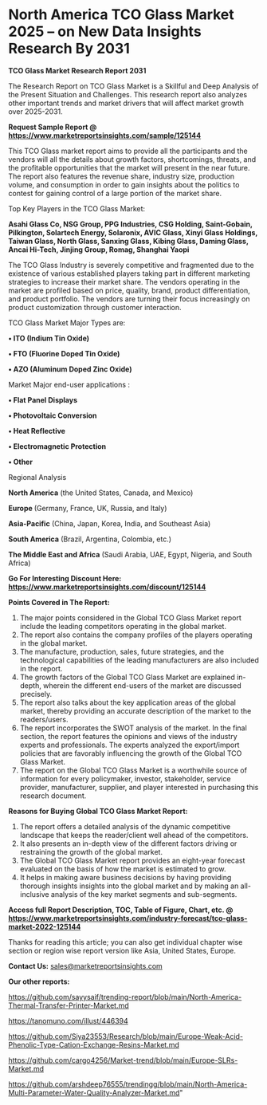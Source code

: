 # North America TCO Glass Market 2025 – on New Data Insights Research By 2031

<strong>TCO Glass Market Research Report 2031</strong>

The Research Report on TCO Glass Market is a Skillful and Deep Analysis of the Present Situation and Challenges. This research report also analyzes other important trends and market drivers that will affect market growth over 2025-2031.

<strong>Request Sample Report @ <a href=https://www.marketreportsinsights.com/sample/125144>https://www.marketreportsinsights.com/sample/125144</a></strong>

This TCO Glass market report aims to provide all the participants and the vendors will all the details about growth factors, shortcomings, threats, and the profitable opportunities that the market will present in the near future. The report also features the revenue share, industry size, production volume, and consumption in order to gain insights about the politics to contest for gaining control of a large portion of the market share.

Top Key Players in the TCO Glass Market:

<strong>Asahi Glass Co, NSG Group, PPG Industries, CSG Holding, Saint-Gobain, Pilkington, Solartech Energy, Solaronix, AVIC Glass, Xinyi Glass Holdings, Taiwan Glass, North Glass, Sanxing Glass, Kibing Glass, Daming Glass, Ancai Hi-Tech, Jinjing Group, Romag, Shanghai Yaopi</strong>

The TCO Glass Industry is severely competitive and fragmented due to the existence of various established players taking part in different marketing strategies to increase their market share. The vendors operating in the market are profiled based on price, quality, brand, product differentiation, and product portfolio. The vendors are turning their focus increasingly on product customization through customer interaction.

TCO Glass Market Major Types are:

<strong>• ITO (Indium Tin Oxide)

• FTO (Fluorine Doped Tin Oxide)

• AZO (Aluminum Doped Zinc Oxide)</strong>

Market Major end-user applications :

<strong>• Flat Panel Displays

• Photovoltaic Conversion

• Heat Reflective

• Electromagnetic Protection

• Other</strong>

Regional Analysis

</u><strong><b>North America</b></strong> (the United States, Canada, and Mexico)

<strong><b>Europe </b></strong>(Germany, France, UK, Russia, and Italy)

<strong><b>Asia-Pacific</b></strong> (China, Japan, Korea, India, and Southeast Asia)

<strong><b>South America</b></strong> (Brazil, Argentina, Colombia, etc.)

<strong><b>The Middle East and Africa</b></strong> (Saudi Arabia, UAE, Egypt, Nigeria, and South Africa)

<strong>Go For Interesting Discount Here: <a href=https://www.marketreportsinsights.com/discount/125144>https://www.marketreportsinsights.com/discount/125144</a></strong>

<strong>Points Covered in The Report:</strong>
<ol>
  <li>The major points considered in the Global TCO Glass Market report include the leading competitors operating in the global market.</li>
  <li>The report also contains the company profiles of the players operating in the global market.</li>
  <li>The manufacture, production, sales, future strategies, and the technological capabilities of the leading manufacturers are also included in the report.</li>
  <li>The growth factors of the Global TCO Glass Market are explained in-depth, wherein the different end-users of the market are discussed precisely.</li>
  <li>The report also talks about the key application areas of the global market, thereby providing an accurate description of the market to the readers/users.</li>
  <li>The report incorporates the SWOT analysis of the market. In the final section, the report features the opinions and views of the industry experts and professionals. The experts analyzed the export/import policies that are favorably influencing the growth of the Global TCO Glass Market.</li>
  <li>The report on the Global TCO Glass Market is a worthwhile source of information for every policymaker, investor, stakeholder, service provider, manufacturer, supplier, and player interested in purchasing this research document.</li>
</ol>
<strong>Reasons for Buying Global TCO Glass Market Report:</strong>

<ol>
  <li>The report offers a detailed analysis of the dynamic competitive landscape that keeps the reader/client well ahead of the competitors.</li>
  <li>It also presents an in-depth view of the different factors driving or restraining the growth of the global market.</li>
  <li>The Global TCO Glass Market report provides an eight-year forecast evaluated on the basis of how the market is estimated to grow.</li>
  <li>It helps in making aware business decisions by having providing thorough insights insights into the global market and by making an all-inclusive analysis of the key market segments and sub-segments.</li>
</ol>
<strong>Access full Report Description, TOC, Table of Figure, Chart, etc. @ <a href=https://www.marketreportsinsights.com/industry-forecast/tco-glass-market-2022-125144>https://www.marketreportsinsights.com/industry-forecast/tco-glass-market-2022-125144</a></strong>


Thanks for reading this article; you can also get individual chapter wise section or region wise report version like Asia, United States, Europe.

<strong>Contact Us:</strong>
sales@marketreportsinsights.com

<strong>Our other reports:</strong>

<a href=https://github.com/sayysaif/trending-report/blob/main/North-America-Thermal-Transfer-Printer-Market.md>https://github.com/sayysaif/trending-report/blob/main/North-America-Thermal-Transfer-Printer-Market.md</a>

<a href=https://tanomuno.com/illust/446394>https://tanomuno.com/illust/446394</a>

<a href=https://github.com/Siya23553/Research/blob/main/Europe-Weak-Acid-Phenolic-Type-Cation-Exchange-Resins-Market.md>https://github.com/Siya23553/Research/blob/main/Europe-Weak-Acid-Phenolic-Type-Cation-Exchange-Resins-Market.md</a>

<a href=https://github.com/cargo4256/Market-trend/blob/main/Europe-SLRs-Market.md>https://github.com/cargo4256/Market-trend/blob/main/Europe-SLRs-Market.md</a>

<a href=https://github.com/arshdeep76555/trendingg/blob/main/North-America-Multi-Parameter-Water-Quality-Analyzer-Market.md>https://github.com/arshdeep76555/trendingg/blob/main/North-America-Multi-Parameter-Water-Quality-Analyzer-Market.md</a>"
